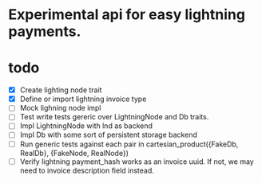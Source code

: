 # Experimental api for easy lightning payments.

# todo

- [x] Create lighting node trait
- [x] Define or import lightning invoice type
- [ ] Mock lighning node impl
- [ ] Test write tests gereric over LightningNode and Db traits.
- [ ] Impl LightningNode with lnd as backend
- [ ] Impl Db with some sort of persistent storage backend
- [ ] Run generic tests against each pair in cartesian_product({FakeDb, RealDb}, {FakeNode, RealNode})
- [ ] Verify lightning payment_hash works as an invoice uuid. If not, we may need to invoice description field instead.
